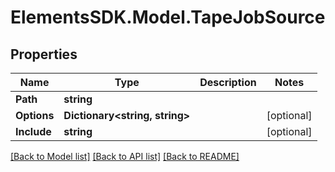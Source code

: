 # ElementsSDK.Model.TapeJobSource

## Properties

Name | Type | Description | Notes
------------ | ------------- | ------------- | -------------
**Path** | **string** |  | 
**Options** | **Dictionary&lt;string, string&gt;** |  | [optional] 
**Include** | **string** |  | [optional] 

[[Back to Model list]](../README.md#documentation-for-models) [[Back to API list]](../README.md#documentation-for-api-endpoints) [[Back to README]](../README.md)

